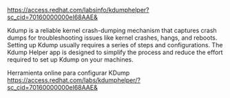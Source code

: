 https://access.redhat.com/labsinfo/kdumphelper?sc_cid=70160000000eI68AAE&

Kdump is a reliable kernel crash-dumping mechanism that captures crash dumps for troubleshooting issues like kernel crashes, hangs, and reboots. Setting up Kdump usually requires a series of steps and configurations. The Kdump Helper app is designed to simplify the process and reduce the effort required to set up Kdump on your machines.

Herramienta online para configurar KDump
https://access.redhat.com/labs/kdumphelper/?sc_cid=70160000000eI68AAE&

